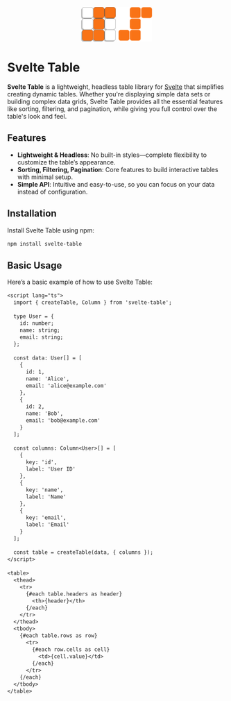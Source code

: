 <div align="center">
  <img src="sites/docs/static/logo.svg#gh-light-mode-only" width="80">
  <img src="sites/docs/static/logo-dark.svg#gh-dark-mode-only" width="80">
</div>

# Svelte Table

**Svelte Table** is a lightweight, headless table library for [Svelte](https://svelte.dev/) that simplifies creating dynamic tables. Whether you're displaying simple data sets or building complex data grids, Svelte Table provides all the essential features like sorting, filtering, and pagination, while giving you full control over the table's look and feel.

## Features

- **Lightweight & Headless**: No built-in styles—complete flexibility to customize the table’s appearance.
- **Sorting, Filtering, Pagination**: Core features to build interactive tables with minimal setup.
- **Simple API**: Intuitive and easy-to-use, so you can focus on your data instead of configuration.

## Installation

Install Svelte Table using npm:

```bash
npm install svelte-table
```

## Basic Usage

Here’s a basic example of how to use Svelte Table:

```svelte
<script lang="ts">
  import { createTable, Column } from 'svelte-table';

  type User = {
    id: number;
    name: string;
    email: string;
  };

  const data: User[] = [
    {
      id: 1,
      name: 'Alice',
      email: 'alice@example.com'
    },
    {
      id: 2,
      name: 'Bob',
      email: 'bob@example.com'
    }
  ];

  const columns: Column<User>[] = [
    {
      key: 'id',
      label: 'User ID'
    },
    {
      key: 'name',
      label: 'Name'
    },
    {
      key: 'email',
      label: 'Email'
    }
  ];

  const table = createTable(data, { columns });
</script>

<table>
  <thead>
    <tr>
      {#each table.headers as header}
        <th>{header}</th>
      {/each}
    </tr>
  </thead>
  <tbody>
    {#each table.rows as row}
      <tr>
        {#each row.cells as cell}
          <td>{cell.value}</td>
        {/each}
      </tr>
    {/each}
  </tbody>
</table>
```
